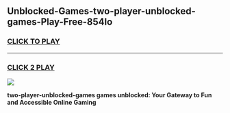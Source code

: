 
## Unblocked-Games-two-player-unblocked-games-Play-Free-854lo
<h3>
<a href="https://premium76.site?title=two-player-unblocked-games&ref=24M">CLICK TO PLAY</a></h3>
<hr>

<h3>
<a href="https://premium76.site?title=two-player-unblocked-games&ref=24M">CLICK 2 PLAY</a>
  
</h3>

<a href="https://premium76.site?title=two-player-unblocked-games&ref=24M"><img src="https://clearcache.store/games.png"></a>


**two-player-unblocked-games games unblocked: Your Gateway to Fun and Accessible Online Gaming**
